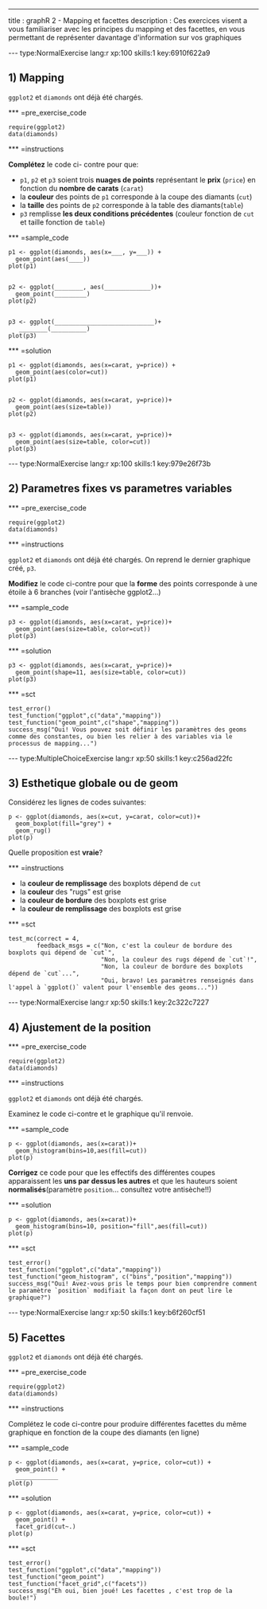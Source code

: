 ---
title       : graphR 2 - Mapping et facettes
description : Ces exercices visent a vous familiariser avec les principes du mapping et des facettes, en vous permettant de représenter davantage d'information sur vos graphiques

--- type:NormalExercise lang:r xp:100 skills:1 key:6910f622a9
## 1) Mapping

`ggplot2` et `diamonds` ont déjà été chargés.

*** =pre_exercise_code
```{r}
require(ggplot2)
data(diamonds)
```


*** =instructions

**Complétez** le code ci- contre pour que:

- `p1`, `p2` et `p3` soient trois **nuages de points** représentant le **prix** (`price`) en fonction du **nombre de carats** (`carat`)
- la **couleur** des points de `p1` corresponde à la coupe des diamants (`cut`)
- la **taille** des points de `p2` corresponde à la table des diamants(`table`)
- `p3` remplisse **les deux conditions précédentes** (couleur fonction de `cut` et taille fonction de `table`)

*** =sample_code

```{r}
p1 <- ggplot(diamonds, aes(x=___, y=___)) +
  geom_point(aes(____))
plot(p1)


p2 <- ggplot(________, aes(_____________))+
  geom_point(_________)
plot(p2)


p3 <- ggplot(____________________________)+
   ________(__________)
plot(p3)
```



*** =solution 

```{r}
p1 <- ggplot(diamonds, aes(x=carat, y=price)) +
  geom_point(aes(color=cut))
plot(p1)


p2 <- ggplot(diamonds, aes(x=carat, y=price))+
  geom_point(aes(size=table))
plot(p2)


p3 <- ggplot(diamonds, aes(x=carat, y=price))+
  geom_point(aes(size=table, color=cut))
plot(p3)
```

--- type:NormalExercise lang:r xp:100 skills:1 key:979e26f73b
## 2) Parametres fixes vs parametres variables

*** =pre_exercise_code
```{r}
require(ggplot2)
data(diamonds)
```


*** =instructions

`ggplot2` et `diamonds` ont déjà été chargés. On reprend le dernier graphique créé, `p3`. 

**Modifiez** le code ci-contre pour que la **forme** des points corresponde à une étoile à 6 branches (voir l'antisèche ggplot2...)


*** =sample_code

```{r}
p3 <- ggplot(diamonds, aes(x=carat, y=price))+
  geom_point(aes(size=table, color=cut))
plot(p3)
```

*** =solution 

```{r}
p3 <- ggplot(diamonds, aes(x=carat, y=price))+
  geom_point(shape=11, aes(size=table, color=cut))
plot(p3)
```

*** =sct
```{r}
test_error()
test_function("ggplot",c("data","mapping"))
test_function("geom_point",c("shape","mapping"))
success_msg("Oui! Vous pouvez soit définir les paramètres des geoms comme des constantes, ou bien les relier à des variables via le processus de mapping...")
```


--- type:MultipleChoiceExercise lang:r xp:50 skills:1 key:c256ad22fc
## 3) Esthetique globale ou de geom

Considérez les lignes de codes suivantes:

```{r}
p <- ggplot(diamonds, aes(x=cut, y=carat, color=cut))+
  geom_boxplot(fill="grey") +
  geom_rug()
plot(p)
```

Quelle proposition est **vraie**?

*** =instructions

- la **couleur de remplissage** des boxplots dépend de `cut`
- la **couleur** des "rugs" est grise
- la **couleur de bordure** des boxplots est grise
- la **couleur de remplissage** des boxplots est grise

*** =sct
```{r}
test_mc(correct = 4,
        feedback_msgs = c("Non, c'est la couleur de bordure des boxplots qui dépend de `cut`",
                          "Non, la couleur des rugs dépend de `cut`!",
                          "Non, la couleur de bordure des boxplots dépend de `cut`...",
                          "Oui, bravo! Les paramètres renseignés dans l'appel à `ggplot()` valent pour l'ensemble des geoms..."))

```

--- type:NormalExercise lang:r xp:50 skills:1 key:2c322c7227
## 4) Ajustement de la position


*** =pre_exercise_code
```{r}
require(ggplot2)
data(diamonds)
```


*** =instructions

`ggplot2` et `diamonds` ont déjà été chargés.

Examinez le code ci-contre et le graphique qu'il renvoie.

*** =sample_code
```{r}
p <- ggplot(diamonds, aes(x=carat))+
  geom_histogram(bins=10,aes(fill=cut))
plot(p)
```
**Corrigez** ce code pour que les effectifs des différentes coupes apparaissent les **uns par dessus les autres** et que les hauteurs soient **normalisés**(paramètre `position`... consultez votre antisèche!!)

*** =solution
```{r}
p <- ggplot(diamonds, aes(x=carat))+
  geom_histogram(bins=10, position="fill",aes(fill=cut))
plot(p)
```
*** =sct
```{r}
test_error()
test_function("ggplot",c("data","mapping"))
test_function("geom_histogram", c("bins","position","mapping"))
success_msg("Oui! Avez-vous pris le temps pour bien comprendre comment le paramètre `position` modifiait la façon dont on peut lire le graphique?")
```

--- type:NormalExercise lang:r xp:50 skills:1 key:b6f260cf51
## 5) Facettes


`ggplot2` et `diamonds` ont déjà été chargés.

*** =pre_exercise_code
```{r}
require(ggplot2)
data(diamonds)
```

*** =instructions

Complétez le code ci-contre pour produire différentes facettes du même graphique en fonction de la coupe des diamants (en ligne)

*** =sample_code
```{r}
p <- ggplot(diamonds, aes(x=carat, y=price, color=cut)) +
  geom_point() +
  ____________
plot(p)
```

*** =solution
```{r}
p <- ggplot(diamonds, aes(x=carat, y=price, color=cut)) +
  geom_point() +
  facet_grid(cut~.)
plot(p)
```

*** =sct
```{r}
test_error()
test_function("ggplot",c("data","mapping"))
test_function("geom_point")
test_function("facet_grid",c("facets"))
success_msg("Eh oui, bien joué! Les facettes , c'est trop de la boule!")
```

